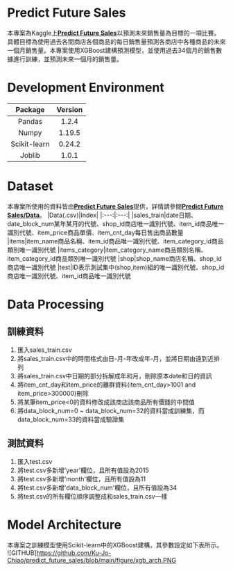 # Predict Future Sales
本專案為Kaggle上[**Predict Future Sales**](https://www.kaggle.com/c/competitive-data-science-predict-future-sales/overview)以預測未來銷售量為目標的一項比賽。具體目標為使用過去各間商店各個商品的每日銷售量預測各商店中各種商品的未來一個月銷售量。本專案使用XGBoost建構預測模型，並使用過去34個月的銷售數據進行訓練，並預測未來一個月的銷售量。

# Development Environment
|Package|Version|
|:---:|:---:|
|Pandas|1.2.4
|Numpy|1.19.5
|Scikit-learn|0.24.2
|Joblib|1.0.1

# Dataset
本專案所使用的資料皆由[**Predict Future Sales**](https://www.kaggle.com/c/competitive-data-science-predict-future-sales/overview)提供，詳情請參閱[**Predict Future Sales/Data**](https://www.kaggle.com/c/competitive-data-science-predict-future-sales/data)。
|Data(.csv)|Index|
|:---:|:---:|
|sales_train|date日期、date_block_num某年某月的代號、shop_id商店唯一識別代號、item_id商品唯一識別代號、item_price商品單價、item_cnt_day每日售出商品數量
|items|item_name商品名稱、item_id商品唯一識別代號、item_category_id商品類別唯一識別代號
|items_category|item_category_name商品類別名稱、item_category_id商品類別唯一識別代號
|shop|shop_name商店名稱、shop_id商店唯一識別代號
|test|ID表示測試集中(shop,item)組的唯一識別代號、shop_id商店唯一識別代號、item_id商品唯一識別代號

# Data Processing
## 訓練資料
1. 匯入sales_train.csv
2. 將sales_train.csv中的時間格式由日-月-年改成年-月，並將日期由遠到近排列
3. 將sales_train.csv中日期的部分拆解成年和月，刪除原本date和日的資訊
4. 將item_cnt_day和item_price的離群資料(item_cnt_day>1001 and item_price>300000)刪除
5. 將某筆item_price<0的資料修改成該商店該商品所有價錢的中間值
6. 將data_block_num=0 ~ data_block_num=32的資料當成訓練集，而data_block_num=33的資料當成驗證集

## 測試資料
1. 匯入test.csv
2. 將test.csv多新增'year'欄位，且所有值設為2015
3. 將test.csv多新增'month'欄位，且所有值設為11
4. 將test.csv多新增'data_block_num'欄位，且所有值設為34
5. 將test.csv的所有欄位順序調整成和sales_train.csv一樣

# Model Architecture
本專案之訓練模型使用Scikit-learn中的XGBoost建構，其參數設定如下表所示。
![GITHUB]https://github.com/Ku-Jo-Chiao/predict_future_sales/blob/main/figure/xgb_arch.PNG
